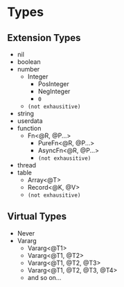 # Types

## Extension Types
- nil
- boolean
- number
    - Integer
        - PosInteger
        - NegInteger
        - `0`
    - `(not exhausitive)`
- string
- userdata
- function
    - Fn<@R, @P...>
        - PureFn<@R, @P...>
        - AsyncFn<@R, @P...>
        - `(not exhausitive)`
- thread
- table
    - Array<@T>
    - Record<@K, @V>
    - `(not exhausitive)`

## Virtual Types
- Never
- Vararg
    - Vararg<@T1>
    - Vararg<@T1, @T2>
    - Vararg<@T1, @T2, @T3>
    - Vararg<@T1, @T2, @T3, @T4>
    - and so on...
